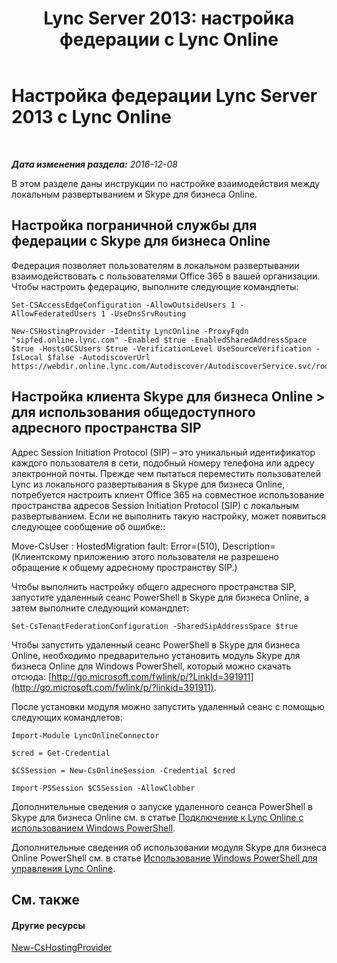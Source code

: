 ﻿---
title: 'Lync Server 2013: настройка федерации с Lync Online'
TOCTitle: Настройка федерации с Lync Online
ms:assetid: a10bd1d5-c003-46db-9f57-7d55d3fa08da
ms:mtpsurl: https://technet.microsoft.com/ru-ru/library/JJ205126(v=OCS.15)
ms:contentKeyID: 49310705
ms.date: 06/01/2017
mtps_version: v=OCS.15
ms.translationtype: HT
---

# Настройка федерации Lync Server 2013 с Lync Online

 

_**Дата изменения раздела:** 2016-12-08_

В этом разделе даны инструкции по настройке взаимодействия между локальным развертыванием и Skype для бизнеса Online.

## Настройка пограничной службы для федерации с Skype для бизнеса Online

Федерация позволяет пользователям в локальном развертывании взаимодействовать с пользователями Office 365 в вашей организации. Чтобы настроить федерацию, выполните следующие командлеты:

    Set-CSAccessEdgeConfiguration -AllowOutsideUsers 1 -AllowFederatedUsers 1 -UseDnsSrvRouting

    New-CSHostingProvider -Identity LyncOnline -ProxyFqdn "sipfed.online.lync.com" -Enabled $true -EnabledSharedAddressSpace $true -HostsOCSUsers $true -VerificationLevel UseSourceVerification -IsLocal $false -AutodiscoverUrl https://webdir.online.lync.com/Autodiscover/AutodiscoverService.svc/root

## Настройка клиента Skype для бизнеса Online \> для использования общедоступного адресного пространства SIP

Адрес Session Initiation Protocol (SIP) – это уникальный идентификатор каждого пользователя в сети, подобный номеру телефона или адресу электронной почты. Прежде чем пытаться переместить пользователей Lync из локального развертывания в Skype для бизнеса Online, потребуется настроить клиент Office 365 на совместное использование пространства адресов Session Initiation Protocol (SIP) с локальным развертыванием. Если не выполнить такую настройку, может появиться следующее сообщение об ошибке::

Move-CsUser : HostedMigration fault: Error=(510), Description=(Клиентскому приложению этого пользователя не разрешено обращение к общему адресному пространству SIP.)

Чтобы выполнить настройку общего адресного пространства SIP, запустите удаленный сеанс PowerShell в Skype для бизнеса Online, а затем выполните следующий командлет:

    Set-CsTenantFederationConfiguration -SharedSipAddressSpace $true

Чтобы запустить удаленный сеанс PowerShell в Skype для бизнеса Online, необходимо предварительно установить модуль Skype для бизнеса Online для Windows PowerShell, который можно скачать отсюда: [http://go.microsoft.com/fwlink/p/?LinkId=391911](http://go.microsoft.com/fwlink/p/?linkid=391911).

После установки модуля можно запустить удаленный сеанс с помощью следующих командлетов:

    Import-Module LyncOnlineConnector

    $cred = Get-Credential

    $CSSession = New-CsOnlineSession -Credential $cred

    Import-PSSession $CSSession -AllowClobber

Дополнительные сведения о запуске удаленного сеанса PowerShell в Skype для бизнеса Online см. в статье [Подключение к Lync Online с использованием Windows PowerShell](https://docs.microsoft.com/en-us/SkypeForBusiness/set-up-your-computer-for-windows-powershell/set-up-your-computer-for-windows-powershell).

Дополнительные сведения об использовании модуля Skype для бизнеса Online PowerShell см. в статье [Использование Windows PowerShell для управления Lync Online](skype-for-business-online-using-windows-powershell-to-manage-your-tenant.md).

## См. также

#### Другие ресурсы

[New-CsHostingProvider](https://docs.microsoft.com/en-us/powershell/module/skype/New-CsHostingProvider)

